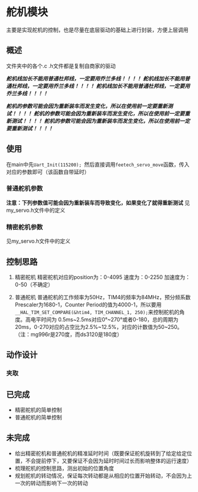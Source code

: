 # 舵机模块  
主要是实现舵机的控制，也是尽量在底层驱动的基础上进行封装，方便上层调用


## 概述
文件夹中的各个.c .h文件都是复制自商家的驱动

***舵机线加长不能用普通杜邦线，一定要用乔兰多线！！！！***
***舵机线加长不能用普通杜邦线，一定要用乔兰多线！！！！***
***舵机线加长不能用普通杜邦线，一定要用乔兰多线！！！！***

***舵机的参数可能会因为重新装车而发生变化，所以在使用前一定要重新测试！！！！***
***舵机的参数可能会因为重新装车而发生变化，所以在使用前一定要重新测试！！！！***
***舵机的参数可能会因为重新装车而发生变化，所以在使用前一定要重新测试！！！！***

## 使用
在main中先`Uart_Init(115200); `然后直接调用`feetech_servo_move`函数，传入对应的参数即可（该函数自带延时）

### 普通舵机参数
**注意：下列参数值可能会因为重新装车而导致变化，如果变化了就得重新测试**
见my_servo.h文件中的定义


### 精密舵机参数
见my_servo.h文件中的定义


## 控制思路
1. 精密舵机
精密舵机对应的position为：0-4095
速度为：0-2250
加速度为：0-50（不确定）

2. 普通舵机
普通舵机的工作频率为50Hz，TIM4的频率为84MHz，预分频系数Prescaler为1680-1，Counter Period的值为4000-1，所以要用`__HAL_TIM_SET_COMPARE(&htim4, TIM_CHANNEL_1, 250);`来控制舵机的角度。高电平时间为
0.5ms~2.5ms对应0°~270°或者0-180，总的周期为20ms，0-270对应的占空比为2.5%~12.5%，对应的计数值为50~250。（注：mg996r是270度，而ds3120是180度）


## 动作设计

### 夹取


## 已完成
- 精密舵机的简单控制
- 普通舵机的简单控制

## 未完成
- 给出精密舵机和普通舵机的精准延时时间（既要保证舵机旋转到了给定给定位置，不会提前停下，又要保证不会因为延时时间过长而影响整体的运行速度）
- 梳理舵机的控制思路，测出初始的位置角度
- 规划舵机的转动情况，保证每次转动都是从相应的位置开始转动，不会因为上一次的转动而影响下一次的转动
